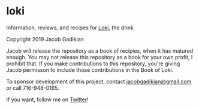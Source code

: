 # loki
Information, reviews, and recipes for [Loki](loki.md), the drink


Copyright 2019 Jacob Gadikian

Jacob will release the repository as a book of recipies, when it has matured enough.  You may not release this repository as a book for your own profit, I prohibit that.  If you make contributions to this repository, you're giving Jacob permisson to include those contributions in the Book of Loki.  

To sponsor development of this project, contact jacobgadikian@gmail.com or call 716-948-0165.  

If you want, follow me on [Twitter](https://twitter.com/gadikian)!
